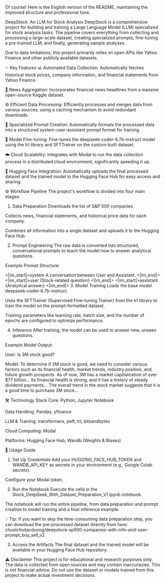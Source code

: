 Of course! Here is the English version of the README, maintaining the improved structure and professional tone.

DeepStock: An LLM for Stock Analysis
DeepStock is a comprehensive project for building and training a Large Language Model (LLM) specialized for stock analysis tasks. The pipeline covers everything from collecting and processing a large-scale dataset, creating specialized prompts, fine-tuning a pre-trained LLM, and finally, generating sample analyses.

Due to data limitations, this project primarily relies on open APIs like Yahoo Finance and other publicly available datasets.

✨ Key Features
📊 Automated Data Collection: Automatically fetches historical stock prices, company information, and financial statements from Yahoo Finance.

📰 News Aggregation: Incorporates financial news headlines from a massive open-source Kaggle dataset.

⚙️ Efficient Data Processing: Efficiently processes and merges data from various sources, using a caching mechanism to avoid redundant downloads.

🤖 Specialized Prompt Creation: Automatically formats the processed data into a structured system-user-assistant prompt format for training.

🧠 Model Fine-tuning: Fine-tunes the deepseek-coder-6.7b-instruct model using the trl library and SFTTrainer on the custom-built dataset.

☁️ Cloud Scalability: Integrates with Modal to run the data collection process in a distributed cloud environment, significantly speeding it up.

🤗 Hugging Face Integration: Automatically uploads the final processed dataset and the trained model to the Hugging Face Hub for easy access and sharing.

⚙️ Workflow Pipeline
The project's workflow is divided into four main stages:

1. Data Preparation
Downloads the list of S&P 500 companies.

Collects news, financial statements, and historical price data for each company.

Combines all information into a single dataset and uploads it to the Hugging Face Hub.

2. Prompt Engineering
The raw data is converted into structured, conversational prompts to teach the model how to answer analytical questions.

Example Prompt Structure:

<|im_start|>system
A conversation between User and Assistant.
<|im_end|>
<|im_start|>user
{Stock-related question}
<|im_end|>
<|im_start|>assistant
{Analytical answer}
<|im_end|>
3. Model Training
Loads the base model deepseek-coder-6.7b-instruct.

Uses the SFTTrainer (Supervised Fine-tuning Trainer) from the trl library to train the model on the prompt-formatted dataset.

Training parameters like learning rate, batch size, and the number of epochs are configured to optimize performance.

4. Inference
After training, the model can be used to answer new, unseen questions.

Example Model Output:

User: Is 3M stock good?

Model: To determine if 3M stock is good, we need to consider various factors such as its financial health, market trends, industry position, and future growth prospects. As of now, 3M has a market capitalization of over $77 billion... Its financial health is strong, and it has a history of steady dividend payments... The overall trend in the stock market suggests that it is a good time to purchase 3M stock...

🛠️ Technology Stack
Core: Python, Jupyter Notebook

Data Handling: Pandas, yfinance

LLM & Training: transformers, peft, trl, bitsandbytes

Cloud Computing: Modal

Platforms: Hugging Face Hub, Wandb (Weights & Biases)

🚀 Usage Guide
1. Set Up Credentials
Add your HUGGING_FACE_HUB_TOKEN and WANDB_API_KEY as secrets in your environment (e.g., Google Colab secrets).

Configure your Modal token.

2. Run the Notebook
Execute the cells in the Stock_DeepSeek_With_Dataset_Preparation_V1.ipynb notebook.

The notebook will run the entire pipeline, from data preparation and prompt creation to model training and a final inference example.

💡 Tip: If you want to skip the time-consuming data preparation step, you can download the pre-processed dataset directly from here:
chuotchuilacduong/deepstock-sp500-companies-with-info-and-user-prompt_buy_sell_v2

3. Access the Artifacts
The final dataset and the trained model will be available in your Hugging Face Hub repository.

⚠️ Disclaimer
This project is for educational and research purposes only. The data is collected from open sources and may contain inaccuracies. This is not financial advice. Do not use the dataset or models trained from this project to make actual investment decisions.
